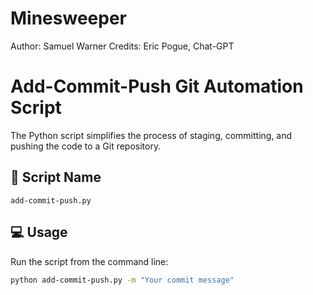 # Minesweeper

Author: Samuel Warner
Credits: Eric Pogue, Chat-GPT







# Add-Commit-Push Git Automation Script
The Python script simplifies the process of staging, committing, and pushing the code to a Git repository.

## 📄 Script Name
`add-commit-push.py`

## 💻 Usage
Run the script from the command line:
```bash
python add-commit-push.py -m "Your commit message"
